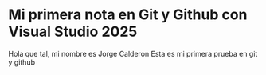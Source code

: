 # Mi primera nota en Git y Github con Visual Studio 2025

Hola que tal, mi nombre es Jorge Calderon
Esta es mi primera prueba en git y github
